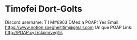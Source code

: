 # Timofei Dort-Golts

Discord username: T I M#6903
DMed a POAP: Yes
Email: https://www.notion.soegheititim@gmail.com
Unique POAP Link: 
http://POAP.xyz/claim/vvg1ls